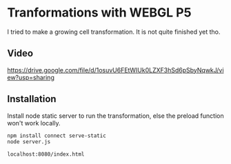 # Tranformations with WEBGL P5

I tried to make a growing cell transformation. It is not quite finished yet tho.

## Video
https://drive.google.com/file/d/1osuvU6FEtWIUk0LZXF3hSd6pSbyNqwkJ/view?usp=sharing


## Installation

Install node static server to run the transformation, else the preload function won't work locally.

```bash
npm install connect serve-static
node server.js

localhost:8080/index.html
```
